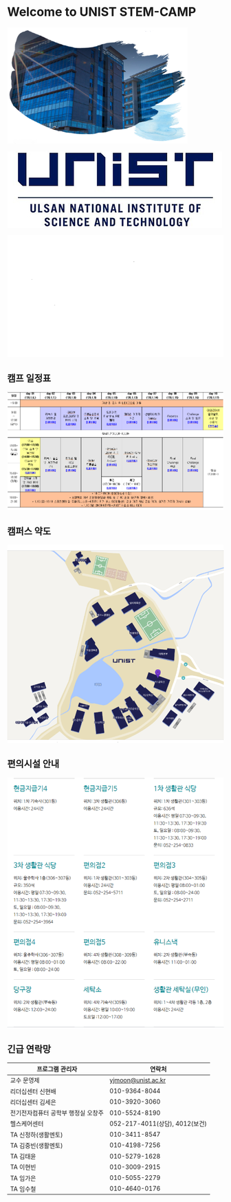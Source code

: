 # Welcome to UNIST STEM-CAMP

![unist_image](img/unist_image.png)

![unist_banner](img/unist_banner.jpg)

![blank](img/blank.png)

## 캠프 일정표

![camp_schedule](img/camp_schedule.PNG)

## 캠퍼스 약도

![unist_campus_map](img/unist_campus_map.png)

## 편의시설 안내

![store_notification](img/store_notification.PNG)

## 긴급 연락망

| 프로그램 관리자 | 연락처 |
|----------------|-------|
| 교수 문영제 | yjmoon@unist.ac.kr |
| 리더십센터 신현배 | 010-9364-8044 |
| 리더십센터 김세은 | 010-3920-3060 |
| 전기전자컴퓨터 공학부 행정실 오창주 | 010-5524-8190 |
| 헬스케어센터 |  052-217-4011(상담), 4012(보건) |
| TA 신정하(생활멘토) | 010-3411-8547 |
| TA 김중빈(생활멘토) | 010-4198-7256 |
| TA 김태윤 | 010-5279-1628 |
| TA 이현빈 | 010-3009-2915 |
| TA 임가은 | 010-5055-2279 |
| TA 임수철 | 010-4640-0176 |
